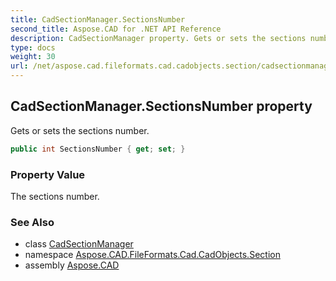 ```yaml
---
title: CadSectionManager.SectionsNumber
second_title: Aspose.CAD for .NET API Reference
description: CadSectionManager property. Gets or sets the sections number
type: docs
weight: 30
url: /net/aspose.cad.fileformats.cad.cadobjects.section/cadsectionmanager/sectionsnumber/
---
```

## CadSectionManager.SectionsNumber property

Gets or sets the sections number.

```csharp
public int SectionsNumber { get; set; }
```

### Property Value

The sections number.

### See Also

* class [CadSectionManager](../)
* namespace [Aspose.CAD.FileFormats.Cad.CadObjects.Section](../../../aspose.cad.fileformats.cad.cadobjects.section/)
* assembly [Aspose.CAD](../../../)


